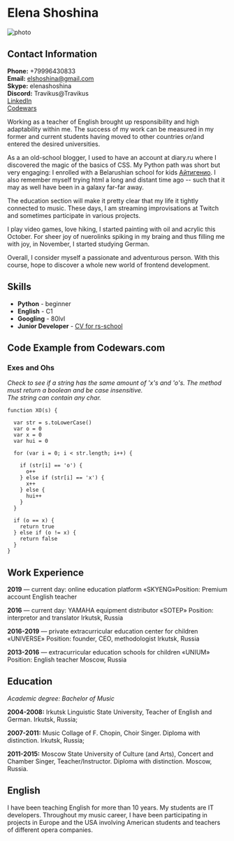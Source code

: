 # Elena Shoshina

![photo](https://pbs.twimg.com/media/FUa1ChVWYAAhXcE?format=png&name=360x360)

## Contact Information  
**Phone:** +79996430833  
**Email:** elshoshina@gmail.com  
**Skype:** elenashoshina  
**Discord:** Travikus@Travikus  
[LinkedIn](https://www.linkedin.com/in/elena-shoshina-566756bb/)  
[Codewars](https://www.codewars.com/users/Travikus) 


Working as a teacher of English brought up responsibility and high adaptability within me. The success of my work can be measured in my former and current students having moved to other countries or/and entered the desired universities. 

As a an old-school blogger, I used to have an account at diary.ru where I discovered the magic of the basics of CSS. My Python path was short but very engaging: I enrolled with a Belarushian school for kids [Айтигенио](https://itgen.io). I also remember myself trying html a long and distant time ago -- such that it may as well have been in a galaxy far-far away.  

The education section will make it pretty clear that my life it tightly connected to music. These days, I am streaming improvisations at Twitch and sometimes participate in various projects.  

I play video games, love hiking, I started painting with oil and acrylic this October. For sheer joy of nuerolinks spiking in my braing and thus filling me with joy, in November, I started studying German.  

Overall, I consider myself a passionate and adventurous person. With this course, hope to discover a whole new world of frontend development.


## Skills

* **Python** - beginner  
* **English** - C1
* **Googling** - 80lvl
* **Junior Developer** - [CV for rs-school](https://travikus.github.io/rsschool-cv/cv)


## Code Example from Codewars.com
### Exes and Ohs
_Check to see if a string has the same amount of 'x's and 'o's. The method must return a boolean and be case insensitive.  
The string can contain any char._  

    function XO(s) {
      
      var str = s.toLowerCase()
      var o = 0
      var x = 0
      var hui = 0
      
      for (var i = 0; i < str.length; i++) {
        
        if (str[i] == 'o') {
          o++
        } else if (str[i] == 'x') {
          x++
        } else {
          hui++
        }
      }
      
      if (o == x) {
        return true
      } else if (o != x) {
        return false
      } 
    }

## Work Experience

**2019** — current day: online education platform «SKYENG»Position: Premium account English teacher

**2016** — current day: YAMAHA equipment distributor «SOTEP»
Position: interpretor and translator
Irkutsk, Russia

**2016-2019** — private extracurricular education center for children «UNIVERSE»
Position: founder, CEO, methodologist
Irkutsk, Russia

**2013-2016** — extracurricular education schools for children «UNIUM»
Position: English teacher
Moscow, Russia


## Education

_Academic degree: Bachelor of Music_

**2004-2008:** Irkutsk Linguistic State University, Teacher of English and German. Irkutsk, Russia;

**2007-2011:** Music Collage of F. Chopin, Choir Singer. Diploma with distinction. Irkutsk, Russia;

**2011-2015:** Moscow State University of Culture (and Arts), Concert and Chamber Singer, Teacher/Instructor. Diploma with distinction. Moscow, Russia.


## English

I have been teaching English for more than 10 years. My students are IT developers. Throughout my music career, I have been participating in projects in Europe and the USA involving American students and teachers of different opera companies.
